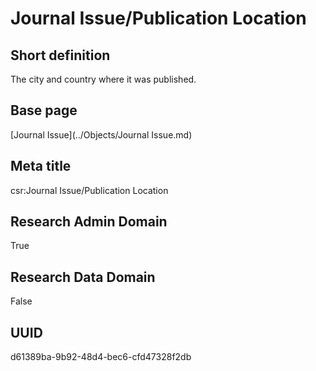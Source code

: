 # Journal Issue/Publication Location
## Short definition
The city and country where it was published.
## Base page
[Journal Issue](../Objects/Journal Issue.md)
## Meta title
csr:Journal Issue/Publication Location
## Research Admin Domain
True
## Research Data Domain
False
## UUID
d61389ba-9b92-48d4-bec6-cfd47328f2db
